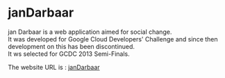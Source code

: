 # janDarbaar
jan Darbaar is a web application aimed for social change.   
It was developed for Google Cloud Developers' Challenge and since then development on this has been discontinued.  
It ws selected for GCDC 2013 Semi-Finals.

The website URL is : [janDarbaar](http://gcdc2013-jan-darbaar.appspot.com/)
